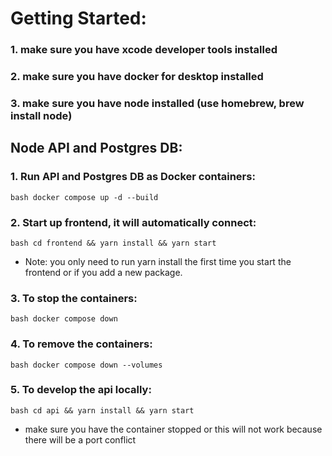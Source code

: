 # Getting Started:

### 1. make sure you have xcode developer tools installed
### 2. make sure you have docker for desktop installed
### 3. make sure you have node installed (use homebrew, brew install node)

## Node API and Postgres DB:

### 1. Run API and Postgres DB as Docker containers: 
```bash docker compose up -d --build```

### 2. Start up frontend, it will automatically connect:
```bash cd frontend && yarn install && yarn start```
- Note: you only need to run yarn install the first time you start the frontend or if you add a new package.

### 3. To stop the containers:
```bash docker compose down```

### 4. To remove the containers:
```bash docker compose down --volumes```

### 5. To develop the api locally:
```bash cd api && yarn install && yarn start```
- make sure you have the container stopped or this will not work because there will be a port conflict
